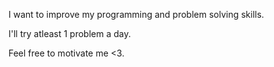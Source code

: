 I want to improve my programming and problem solving skills.

I'll try atleast 1 problem a day.

Feel free to motivate me <3.